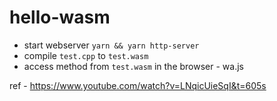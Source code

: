 # hello-wasm

- start webserver `yarn && yarn http-server`
- compile `test.cpp` to `test.wasm` 
- access method from `test.wasm` in the browser - wa.js

ref - https://www.youtube.com/watch?v=LNqicUieSqI&t=605s
